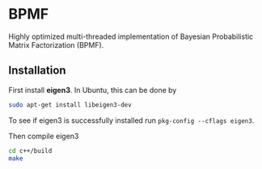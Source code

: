 # BPMF

Highly optimized multi-threaded implementation of Bayesian Probabilistic Matrix 
Factorization (BPMF).

## Installation
First install **eigen3**. In Ubuntu, this can be done by
```bash
sudo apt-get install libeigen3-dev
```
To see if eigen3 is successfully installed run `pkg-config --cflags eigen3`.

Then compile eigen3
```bash
cd c++/build
make
```
